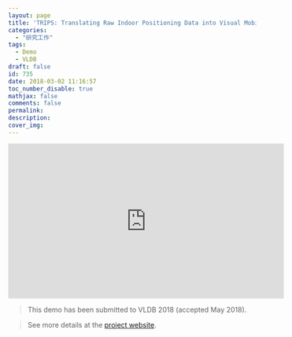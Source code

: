 ```yaml
---
layout: page
title: 'TRIPS: Translating Raw Indoor Positioning Data into Visual Mobility Semantics'
categories:
  - "研究工作"
tags:
  - Demo
  - VLDB
draft: false
id: 735
date: 2018-03-02 11:16:57
toc_number_disable: true
mathjax: false
comments: false
permalink:
description:
cover_img:
---
```


<p><p><p><p>

<iframe width="560" height="315" src="https://www.youtube.com/embed/dERSHqp7lpM" frameborder="0" allow="autoplay; encrypted-media" allowfullscreen></iframe>


>This demo has been submitted to VLDB 2018 (accepted May 2018).

>See more details at the [project website](https://longaspire.github.io/trips/).
